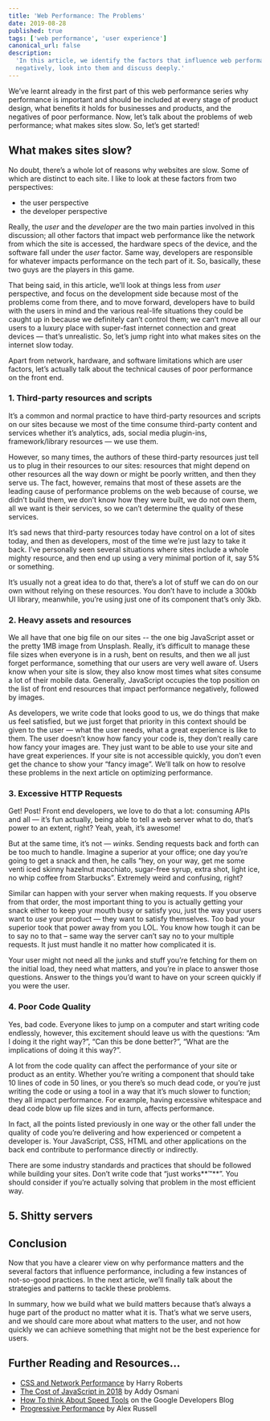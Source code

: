 ```yaml
---
title: 'Web Performance: The Problems'
date: 2019-08-28
published: true
tags: ['web performance', 'user experience']
canonical_url: false
description:
  'In this article, we identify the factors that influence web performance
  negatively, look into them and discuss deeply.'
---
```


We’ve learnt already in the first part of this web performance series why
performance is important and should be included at every stage of product
design, what benefits it holds for businesses and products, and the negatives of
poor performance. Now, let’s talk about the problems of web performance; what
makes sites slow. So, let’s get started!

## What makes sites slow?

No doubt, there’s a whole lot of reasons why websites are slow. Some of which
are distinct to each site. I like to look at these factors from two
perspectives:

- the user perspective
- the developer perspective

Really, the _user_ and the _developer_ are the two main parties involved in this
discussion; all other factors that impact web performance like the network from
which the site is accessed, the hardware specs of the device, and the software
fall under the _user_ factor. Same way, developers are responsible for whatever
impacts performance on the tech part of it. So, basically, these two guys are
the players in this game.

That being said, in this article, we’ll look at things less from _user_
perspective, and focus on the development side because most of the problems come
from there, and to move forward, developers have to build with the users in mind
and the various real-life situations they could be caught up in because we
definitely can’t control them; we can’t move all our users to a luxury place
with super-fast internet connection and great devices — that’s unrealistic. So,
let’s jump right into what makes sites on the internet slow today.

Apart from network, hardware, and software limitations which are user factors,
let’s actually talk about the technical causes of poor performance on the front
end.

### 1. Third-party resources and scripts

It’s a common and normal practice to have third-party resources and scripts on
our sites because we most of the time consume third-party content and services
whether it’s analytics, ads, social media plugin-ins, framework/library
resources — we use them.

However, so many times, the authors of these third-party resources just tell us
to plug in their resources to our sites: resources that might depend on other
resources all the way down or might be poorly written, and then they serve us.
The fact, however, remains that most of these assets are the leading cause of
performance problems on the web because of course, we didn’t build them, we
don’t know how they were built, we do not own them, all we want is their
services, so we can’t determine the quality of these services.

It’s sad news that third-party resources today have control on a lot of sites
today, and then as developers, most of the time we’re just lazy to take it back.
I’ve personally seen several situations where sites include a whole mighty
resource, and then end up using a very minimal portion of it, say 5% or
something.

It’s usually not a great idea to do that, there’s a lot of stuff we can do on
our own without relying on these resources. You don’t have to include a 300kb UI
library, meanwhile, you’re using just one of its component that’s only 3kb.

### 2. Heavy assets and resources

We all have that one big file on our sites -- the one big JavaScript asset or
the pretty 1MB image from Unsplash. Really, it’s difficult to manage these file
sizes when everyone is in a rush, bent on results, and then we all just forget
performance, something that our users are very well aware of. Users know when
your site is slow, they also know most times what sites consume a lot of their
mobile data. Generally, JavaScript occupies the top position on the list of
front end resources that impact performance negatively, followed by images.

As developers, we write code that looks good to us, we do things that make us
feel satisfied, but we just forget that priority in this context should be given
to the user — what the user needs, what a great experience is like to them. The
user doesn’t know how fancy your code is, they don’t really care how fancy your
images are. They just want to be able to use your site and have great
experiences. If your site is not accessible quickly, you don’t even get the
chance to show your “fancy image”. We’ll talk on how to resolve these problems
in the next article on optimizing performance.

### 3. Excessive HTTP Requests

Get! Post! Front end developers, we love to do that a lot: consuming APIs and
all — it’s fun actually, being able to tell a web server what to do, that’s
power to an extent, right? Yeah, yeah, it’s awesome!

But at the same time, it’s not — _winks_. Sending requests back and forth can be
too much to handle. Imagine a superior at your office; one day you’re going to
get a snack and then, he calls “hey, on your way, get me some venti iced skinny
hazelnut macchiato, sugar-free syrup, extra shot, light ice, no whip coffee from
Starbucks”. Extremely weird and confusing, right?

Similar can happen with your server when making requests. If you observe from
that order, the most important thing to you is actually getting your snack
either to keep your mouth busy or satisfy you, just the way your users want to
_use_ your product — they want to satisfy themselves. Too bad your superior took
that power away from you LOL. You know how tough it can be to say no to that
&ndash; same way the server can’t say no to your multiple requests. It just must
handle it no matter how complicated it is.

Your user might not need all the junks and stuff you’re fetching for them on the
initial load, they need what matters, and you’re in place to answer those
questions. Answer to the things you’d want to have on your screen quickly if you
were the user.

### 4. Poor Code Quality

Yes, bad code. Everyone likes to jump on a computer and start writing code
endlessly, however, this excitement should leave us with the questions: “Am I
doing it the right way?”, “Can this be done better?”, “What are the implications
of doing it this way?”.

A lot from the code quality can affect the performance of your site or product
as an entity. Whether you’re writing a component that should take 10 lines of
code in 50 lines, or you there’s so much dead code, or you’re just writing the
code or using a tool in a way that it’s much slower to function; they all impact
performance. For example, having excessive whitespace and dead code blow up file
sizes and in turn, affects performance.

In fact, all the points listed previously in one way or the other fall under the
quality of code you’re delivering and how experienced or competent a developer
is. Your JavaScript, CSS, HTML and other applications on the back end contribute
to performance directly or indirectly.

There are some industry standards and practices that should be followed while
building your sites. Don’t write code that “just works**™**”. You should
consider if you’re actually solving that problem in the most efficient way.

## 5. Shitty servers

## Conclusion

Now that you have a clearer view on why performance matters and the several
factors that influence performance, including a few instances of not-so-good
practices. In the next article, we’ll finally talk about the strategies and
patterns to tackle these problems.

In summary, how we build what we build matters because that’s always a huge part
of the product no matter what it is. That’s what we serve users, and we should
care more about what matters to the user, and not how quickly we can achieve
something that might not be the best experience for users.

## Further Reading and Resources…

- [CSS and Network Performance](https://csswizardry.com/2018/11/css-and-network-performance/)
  by Harry Roberts
- [The Cost of JavaScript in 2018](https://medium.com/@addyosmani/the-cost-of-javascript-in-2018-7d8950fbb5d4)
  by Addy Osmani
- [How To think About Speed Tools](https://developers.google.com/web/fundamentals/performance/speed-tools/)
  on the Google Developers Blog
- [Progressive Performance](https://www.youtube.com/watch?v=4bZvq3nodf4) by Alex
  Russell
